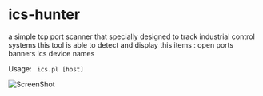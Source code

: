 # ics-hunter
a simple tcp port scanner that specially designed to track industrial control systems 
this tool is able to detect and display this items :
open ports
banners
ics device names

Usage:
<code>
 ics.pl [host]
</code>


![ScreenShot](https://cloud.githubusercontent.com/assets/16362504/16658076/353cb94c-447a-11e6-829b-b8035a3345ff.jpg)

